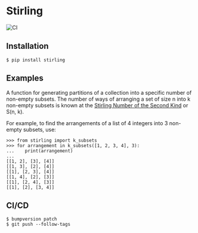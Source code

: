 # Stirling

![CI](https://github.com/rob-smallshire/stirling/actions/workflows/actions.yml/badge.svg)


## Installation

    $ pip install stirling


## Examples

A function for generating partitions of a collection into a specific number of
non-empty subsets. The number of ways of arranging a set of size n into k non-empty subsets is known at the [Stirling Number of the Second Kind](https://en.wikipedia.org/wiki/Stirling_numbers_of_the_second_kind) 
or S(n, k).

For example, to find the arrangements of a list of 4 integers into 3 non-empty
subsets, use:

    >>> from stirling import k_subsets
    >>> for arrangement in k_subsets([1, 2, 3, 4], 3):
    ...    print(arrangement)
    ...
    [[1, 2], [3], [4]]
    [[1, 3], [2], [4]]
    [[1], [2, 3], [4]]
    [[1, 4], [2], [3]]
    [[1], [2, 4], [3]]
    [[1], [2], [3, 4]]

## CI/CD

    $ bumpversion patch
    $ git push --follow-tags